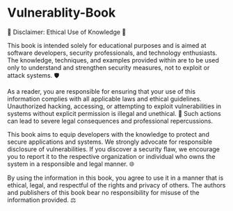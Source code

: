 # Vulnerablity-Book
📜 Disclaimer: Ethical Use of Knowledge 📜

This book is intended solely for educational purposes and is aimed at software developers, security professionals, and technology enthusiasts. The knowledge, techniques, and examples provided within are to be used only to understand and strengthen security measures, not to exploit or attack systems. 🛡️

As a reader, you are responsible for ensuring that your use of this information complies with all applicable laws and ethical guidelines. Unauthorized hacking, accessing, or attempting to exploit vulnerabilities in systems without explicit permission is illegal and unethical. 🚫 Such actions can lead to severe legal consequences and professional repercussions.

This book aims to equip developers with the knowledge to protect and secure applications and systems. We strongly advocate for responsible disclosure of vulnerabilities. If you discover a security flaw, we encourage you to report it to the respective organization or individual who owns the system in a responsible and legal manner. 🌐

By using the information in this book, you agree to use it in a manner that is ethical, legal, and respectful of the rights and privacy of others. The authors and publishers of this book bear no responsibility for misuse of the information provided. ⚖️